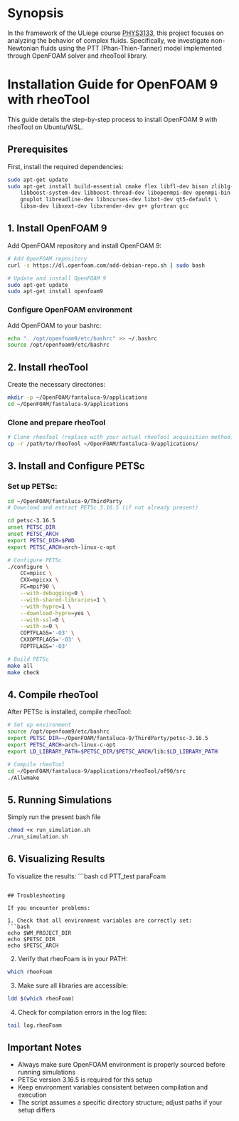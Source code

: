 # Synopsis
In the framework of the ULiege course [PHYS3133](https://www.programmes.uliege.be/cocoon/20232024/en/cours/PHYS3133-1.html), this project focuses on analyzing the behavior of complex fluids. Specifically, we investigate non-Newtonian fluids using the PTT (Phan-Thien-Tanner) model implemented through OpenFOAM solver and rheoTool library.

# Installation Guide for OpenFOAM 9 with rheoTool

This guide details the step-by-step process to install OpenFOAM 9 with rheoTool on Ubuntu/WSL.

## Prerequisites

First, install the required dependencies:
```bash
sudo apt-get update
sudo apt-get install build-essential cmake flex libfl-dev bison zlib1g-dev \
    libboost-system-dev libboost-thread-dev libopenmpi-dev openmpi-bin \
    gnuplot libreadline-dev libncurses-dev libxt-dev qt5-default \
    libsm-dev libxext-dev libxrender-dev g++ gfortran gcc
```

## 1. Install OpenFOAM 9

Add OpenFOAM repository and install OpenFOAM 9:
```bash
# Add OpenFOAM repository
curl -s https://dl.openfoam.com/add-debian-repo.sh | sudo bash

# Update and install OpenFOAM 9
sudo apt-get update
sudo apt-get install openfoam9
```

### Configure OpenFOAM environment
Add OpenFOAM to your bashrc:
```bash
echo ". /opt/openfoam9/etc/bashrc" >> ~/.bashrc
source /opt/openfoam9/etc/bashrc
```

## 2. Install rheoTool

Create the necessary directories:
```bash
mkdir -p ~/OpenFOAM/fantaluca-9/applications
cd ~/OpenFOAM/fantaluca-9/applications
```

### Clone and prepare rheoTool
```bash
# Clone rheoTool (replace with your actual rheoTool acquisition method)
cp -r /path/to/rheoTool ~/OpenFOAM/fantaluca-9/applications/
```

## 3. Install and Configure PETSc

### Set up PETSc:
```bash
cd ~/OpenFOAM/fantaluca-9/ThirdParty
# Download and extract PETSc 3.16.5 (if not already present)

cd petsc-3.16.5
unset PETSC_DIR
unset PETSC_ARCH
export PETSC_DIR=$PWD
export PETSC_ARCH=arch-linux-c-opt

# Configure PETSc
./configure \
    CC=mpicc \
    CXX=mpicxx \
    FC=mpif90 \
    --with-debugging=0 \
    --with-shared-libraries=1 \
    --with-hypre=1 \
    --download-hypre=yes \
    --with-ssl=0 \
    --with-x=0 \
    COPTFLAGS='-O3' \
    CXXOPTFLAGS='-O3' \
    FOPTFLAGS='-O3'

# Build PETSc
make all
make check
```

## 4. Compile rheoTool

After PETSc is installed, compile rheoTool:
```bash
# Set up environment
source /opt/openfoam9/etc/bashrc
export PETSC_DIR=~/OpenFOAM/fantaluca-9/ThirdParty/petsc-3.16.5
export PETSC_ARCH=arch-linux-c-opt
export LD_LIBRARY_PATH=$PETSC_DIR/$PETSC_ARCH/lib:$LD_LIBRARY_PATH

# Compile rheoTool
cd ~/OpenFOAM/fantaluca-9/applications/rheoTool/of90/src
./Allwmake
```

## 5. Running Simulations

Simply run the present bash file
```bash
chmod +x run_simulation.sh
./run_simulation.sh
```

## 6. Visualizing Results

To visualize the results:
´´´bash
cd PTT_test
paraFoam
```

## Troubleshooting

If you encounter problems:

1. Check that all environment variables are correctly set:
```bash
echo $WM_PROJECT_DIR
echo $PETSC_DIR
echo $PETSC_ARCH
```

2. Verify that rheoFoam is in your PATH:
```bash
which rheoFoam
```

3. Make sure all libraries are accessible:
```bash
ldd $(which rheoFoam)
```

4. Check for compilation errors in the log files:
```bash
tail log.rheoFoam
```

## Important Notes

- Always make sure OpenFOAM environment is properly sourced before running simulations
- PETSc version 3.16.5 is required for this setup
- Keep environment variables consistent between compilation and execution
- The script assumes a specific directory structure; adjust paths if your setup differs